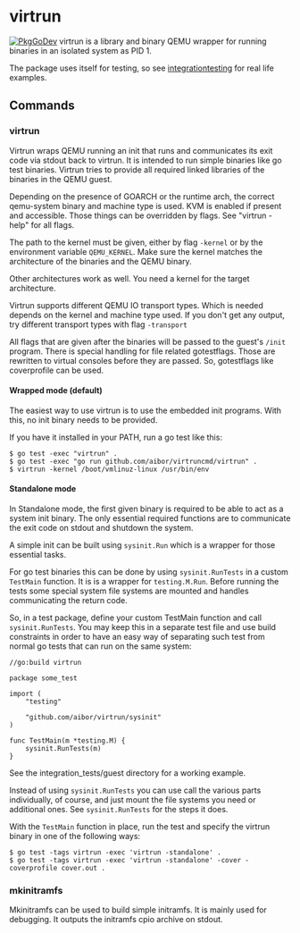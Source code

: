 # virtrun

[![PkgGoDev](https://pkg.go.dev/badge/github.com/aibor/virtrun)](https://pkg.go.dev/github.com/aibor/virtrun)
virtrun is a library and binary QEMU wrapper for running binaries in an 
isolated system as PID 1.

The package uses itself for testing, so see 
[integrationtesting](integrationtesting/) for real life examples.

## Commands

### virtrun

Virtrun wraps QEMU running an init that runs and communicates its exit code 
via stdout back to virtrun. It is intended to run simple binaries like 
go test binaries. Virtrun tries to provide all required linked libraries of the
binaries in the QEMU guest.

Depending on the presence of GOARCH or the runtime arch, the correct
qemu-system binary and machine type is used. KVM is enabled if present and
accessible. Those things can be overridden by flags. See "virtrun -help"
for all flags.

The path to the kernel must be given, either by flag `-kernel` or by the 
environment variable `QEMU_KERNEL`. Make sure the kernel matches the 
architecture of the binaries and the QEMU binary.

Other architectures work as well. You need a kernel for the target
architecture.

Virtrun supports different QEMU IO transport types. Which is needed depends on 
the kernel and machine type used. If you don't get any output, try different
transport types with flag `-transport`

All flags that are given after the binaries will be passed to the guest's 
`/init` program. There is special handling for file related gotestflags. Those
are rewritten to virtual consoles before they are passed. So, gotestflags like 
coverprofile can be used.

#### Wrapped mode (default)

The easiest way to use virtrun is to use the embedded init programs. With this, 
no init binary needs to be provided. 

If you have it installed in your PATH, run a go test like this:

```
$ go test -exec "virtrun" .
$ go test -exec "go run github.com/aibor/virtruncmd/virtrun" .
$ virtrun -kernel /boot/vmlinuz-linux /usr/bin/env
```

#### Standalone mode

In Standalone mode, the first given binary is required to be able to act as a 
system init binary. The only essential required functions are to communicate 
the exit code on stdout and shutdown the system. 

A simple init can be built using `sysinit.Run` which is a wrapper for those 
essential tasks.

For go test binaries this can be done by using `sysinit.RunTests` in a custom
`TestMain` function. It is is a wrapper for `testing.M.Run`. Before running the 
tests some special system file systems are mounted and handles communicating 
the return code.

So, in a test package, define your custom TestMain function and call
`sysinit.RunTests`. You may keep this in a separate test file and use build 
constraints in order to have an easy way of separating such test from normal go
tests that can run on the same system:

```
//go:build virtrun

package some_test

import (
    "testing"

    "github.com/aibor/virtrun/sysinit"
)

func TestMain(m *testing.M) {
    sysinit.RunTests(m)
}
```

See the integration_tests/guest directory for a working example.

Instead of using `sysinit.RunTests` you can use call the various parts 
individually, of course, and just mount the file systems you need or additional 
ones. See `sysinit.RunTests` for the steps it does.

With the `TestMain` function in place, run the test and specify the virtrun
binary in one of the following ways:

```
$ go test -tags virtrun -exec 'virtrun -standalone' .
$ go test -tags virtrun -exec 'virtrun -standalone' -cover -coverprofile cover.out .
```

### mkinitramfs

Mkinitramfs can be used to build simple initramfs. It is mainly used for
debugging. It outputs the initramfs cpio archive on stdout.
